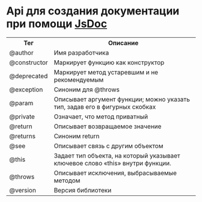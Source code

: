 # Api для создания документации при помощи [JsDoc](https://github.com/jsdoc3/jsdoc)

<table>
    <tbody>
        <tr>
            <th>Тег</th>
            <th>Описание
            </th>
        </tr>
        <tr>
            <td>@author</td>
            <td>Имя разработчика
            </td>
        </tr>
        <tr>
            <td>@constructor</td>
            <td>Маркирует функцию как конструктор
            </td>
        </tr>
        <tr>
            <td>@deprecated</td>
            <td>Маркирует метод устаревшим и не рекомендуемым
            </td>
        </tr>
        <tr>
            <td>@exception</td>
            <td>Синоним для @throws
            </td>
        </tr>
        <tr>
            <td>@param</td>
            <td>Описывает аргумент функции; можно указать тип, задав его в фигурных скобках
            </td>
        </tr>
        <tr>
            <td>@private</td>
            <td>Означает, что метод приватный
            </td>
        </tr>
        <tr>
            <td>@return</td>
            <td>Описывает возвращаемое значение
            </td>
        </tr>
        <tr>
            <td>@returns</td>
            <td>Синоним return
            </td>
        </tr>
        <tr>
            <td>@see</td>
            <td>Описывает связь с другим объектом
            </td>
        </tr>
        <tr>
            <td>@this</td>
            <td>Задает тип объекта, на который указывает ключевое слово «this» внутри функции.
            </td>
        </tr>
        <tr>
            <td>@throws</td>
            <td>Описывает исключения, выбрасываемые методом
            </td>
        </tr>
        <tr>
            <td>@version</td>
            <td>Версия библиотеки
            </td>
        </tr>
    </tbody>
</table>